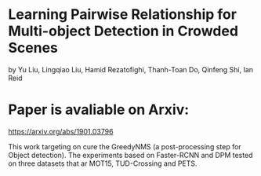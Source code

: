 # Learning Pairwise Relationship for Multi-object Detection in Crowded Scenes

by Yu Liu, Lingqiao Liu, Hamid Rezatofighi, Thanh-Toan Do, Qinfeng Shi, Ian Reid

# Paper is avaliable on Arxiv:
https://arxiv.org/abs/1901.03796


This work targeting on cure the GreedyNMS (a post-processing step for Object detection).
The experiments based on Faster-RCNN and DPM tested on three datasets that ar MOT15, TUD-Crossing and PETS.
